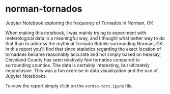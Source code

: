 # norman-tornados
Jupyter Notebook exploring the frequency of Tornados in Norman, OK

When making this notebook, I was mainly trying to experiment with meterological data in a meaningful way, and I thought what better way to do that than to address the mythical Tornado Bubble surrounding Norman, OK.
In this report you'll find that since statistics regarding the exact location of tornadoes became reasonably accurate and not simply based on hearsay, Cleveland County has seen relatively few tornados compared to surrounding counties.
The data is certainly interesting, but ultimately inconclusive. This was a fun exercise in data visualization and the use of Jupyter Notebooks. 

To view the report simply click on the ```norman-tors.ipynb``` file.
